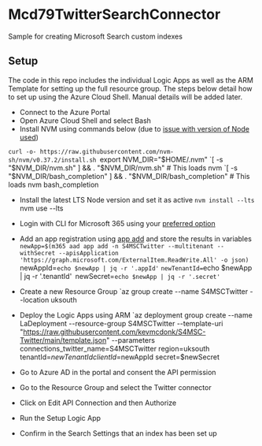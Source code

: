 # Mcd79TwitterSearchConnector
Sample for creating Microsoft Search custom indexes

## Setup 
The code in this repo includes the individual Logic Apps as well as the ARM Template for setting up the full resource group. The steps below detail how to set up using the Azure Cloud Shell. Manual details will be added later.

- Connect to the Azure Portal
- Open Azure Cloud Shell and select Bash
- Install NVM using commands below (due to [issue with version of Node used](https://github.com/pnp/cli-microsoft365/issues/2017))

`curl -o- https://raw.githubusercontent.com/nvm-sh/nvm/v0.37.2/install.sh
`export NVM_DIR="$HOME/.nvm"
`[ -s "$NVM_DIR/nvm.sh" ] && \. "$NVM_DIR/nvm.sh" # This loads nvm
`[ -s "$NVM_DIR/bash_completion" ] && \. "$NVM_DIR/bash_completion" # This loads nvm bash_completion
- Install the latest LTS Node version and set it as active
`nvm install --lts
`nvm use --lts

- Login with CLI for Microsoft 365 using your [preferred option](https://pnp.github.io/cli-microsoft365/user-guide/connecting-office-365/#log-in-using-the-default-device-code-flow)
- Add an app registration using [app add](https://pnp.github.io/cli-microsoft365/cmd/aad/app/app-add/) and store the results in variables
`newApp=$(m365 aad app add -n S4MSCTwitter --multitenant --withSecret --apisApplication 'https://graph.microsoft.com/ExternalItem.ReadWrite.All' -o json)
`newAppId=`echo $newApp | jq -r '.appId'`
`newTenantId=`echo $newApp | jq -r '.tenantId'`
`newSecret=`echo $newApp | jq -r '.secret'`
- Create a new Resource Group
`az group create --name S4MSCTwitter --location uksouth
- Deploy the Logic Apps using ARM
`az deployment group create --name LaDeployment --resource-group S4MSCTwitter --template-uri "https://raw.githubusercontent.com/kevmcdonk/S4MSC-Twitter/main/template.json" --parameters connections_twitter_name=S4MSCTwitter region=uksouth tenantId=$newTenantId clientId=$newAppId secret=$newSecret
- Go to Azure AD in the portal and consent the API permission
- Go to the Resource Group and select the Twitter connector
- Click on Edit API Connection and then Authorize
- Run the Setup Logic App
- Confirm in the Search Settings that an index has been set up
